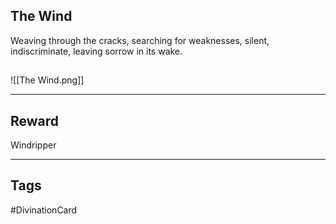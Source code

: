 ## The Wind
Weaving through the cracks, searching for weaknesses, silent, indiscriminate, leaving sorrow in its wake.
## 
![[The Wind.png]]

---
## Reward
Windripper

---
## Tags
#DivinationCard